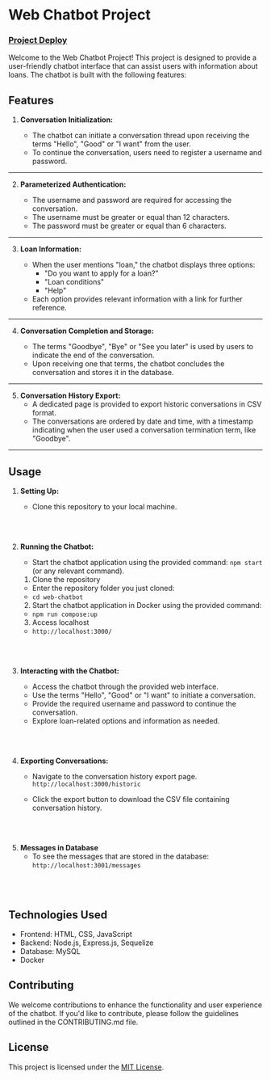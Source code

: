 # Web Chatbot Project
### [Project Deploy](https://web-chatbot-production-60be.up.railway.app/)

Welcome to the Web Chatbot Project! This project is designed to provide a user-friendly chatbot interface that can assist users with information about loans. The chatbot is built with the following features:

## Features

1. **Conversation Initialization:**

   - The chatbot can initiate a conversation thread upon receiving the terms "Hello", "Good" or "I want" from the user.
   - To continue the conversation, users need to register a username and password.
---

2. **Parameterized Authentication:**

   - The username and password are required for accessing the conversation.
   - The username must be greater or equal than 12 characters.
   - The password must be greater or equal than 6 characters.
---

3. **Loan Information:**

   - When the user mentions "loan," the chatbot displays three options:
     - "Do you want to apply for a loan?"
     - "Loan conditions"
     - "Help"
   - Each option provides relevant information with a link for further reference.
---

4. **Conversation Completion and Storage:**

   - The terms "Goodbye", "Bye" or "See you later" is used by users to indicate the end of the conversation.
   - Upon receiving one that terms, the chatbot concludes the conversation and stores it in the database.
---

5. **Conversation History Export:**
   - A dedicated page is provided to export historic conversations in CSV format.
   - The conversations are ordered by date and time, with a timestamp indicating when the user used a conversation termination term, like "Goodbye".
---

## Usage

1. **Setting Up:**

   - Clone this repository to your local machine.
<br />
<br />


2. **Running the Chatbot:**

   - Start the chatbot application using the provided command: `npm start` (or any relevant command).

   1. Clone the repository
    - Enter the repository folder you just cloned:
   * `cd web-chatbot`

   2. Start the chatbot application in Docker using the provided command:
   * `npm run compose:up`

   3. Access localhost
   * `http://localhost:3000/`
<br />
<br />


3. **Interacting with the Chatbot:**

   - Access the chatbot through the provided web interface.
   - Use the terms "Hello", "Good" or "I want" to initiate a conversation.
   - Provide the required username and password to continue the conversation.
   - Explore loan-related options and information as needed.
<br />
<br />


4. **Exporting Conversations:**
   - Navigate to the conversation history export page.
   `http://localhost:3000/historic`

   - Click the export button to download the CSV file containing conversation history.
<br />
<br />


5. **Messages in Database**
   - To see the messages that are stored in the database:
   `http://localhost:3001/messages`
<br />
<br />


## Technologies Used

- Frontend: HTML, CSS, JavaScript
- Backend: Node.js, Express.js, Sequelize
- Database: MySQL
- Docker


## Contributing

We welcome contributions to enhance the functionality and user experience of the chatbot. If you'd like to contribute, please follow the guidelines outlined in the CONTRIBUTING.md file.

## License

This project is licensed under the [MIT License](LICENSE).
